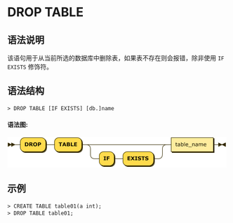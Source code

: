 # **DROP TABLE**

## **语法说明**
该语句用于从当前所选的数据库中删除表，如果表不存在则会报错，除非使用 `IF EXISTS` 修饰符。

## **语法结构**

```
> DROP TABLE [IF EXISTS] [db.]name
```

#### 语法图:

![Drop Table Diagram](https://github.com/matrixorigin/artwork/blob/main/docs/reference/drop_table_statement.png?raw=true)

## **示例**
```
> CREATE TABLE table01(a int);
> DROP TABLE table01;
```

